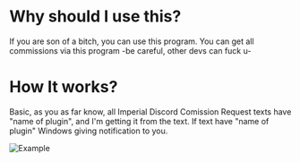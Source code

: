 # Why should I use this?
If you are son of a bitch, you can use this program. You can get all commissions via this program -be careful, other devs can fuck u-

# How It works?
Basic, as you as far know, all Imperial Discord Comission Request texts have "name of plugin", and I'm getting it from the text. If text have "name of plugin" Windows giving
notification to you.

![Example](https://cdn.discordapp.com/attachments/331560951583080449/911559957156085790/unknown.png)

